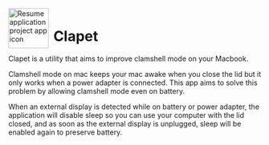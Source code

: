 <img align="left" width="80" height="80" src="https://raw.githubusercontent.com/mbenoukaiss/test/main/icon.svg" alt="Resume application project app icon">

# &nbsp;Clapet
Clapet is a utility that aims to improve clamshell mode on your Macbook.

Clamshell mode on mac keeps your mac awake when you close the lid but it 
only works when a power adapter is connected. This app aims to solve this
problem by allowing clamshell mode even on battery.

When an external display is detected while on battery or power adapter, the application will 
disable sleep so you can use your computer with the lid closed, and as soon as the external 
display is unplugged, sleep will be enabled again to preserve battery.
